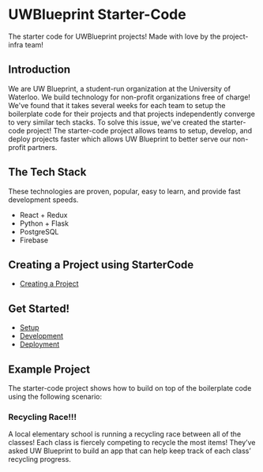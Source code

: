 # UWBlueprint Starter-Code
The starter code for UWBlueprint projects! Made with love by the project-infra team!

## Introduction
We are UW Blueprint, a student-run organization at the University of Waterloo. We 
build technology for non-profit organizations free of charge! We've found that it 
takes several weeks for each team to setup the boilerplate code for their projects 
and that projects independently converge to very similar tech stacks. To solve 
this issue, we've created the starter-code project! The starter-code project allows 
teams to setup, develop, and deploy projects faster which allows UW Blueprint to 
better serve our non-profit partners.

## The Tech Stack
These technologies are proven, popular, easy to learn, and provide fast development speeds.
- React + Redux
- Python + Flask
- PostgreSQL
- Firebase

## Creating a Project using StarterCode
- [Creating a Project](docs/CREATING_A_PROJECT.md)

## Get Started!
- [Setup](docs/SETUP.md)
- [Development](docs/DEVELOPMENT.md)
- [Deployment](docs/DEPLOYMENT.md)

## Example Project
The starter-code project shows how to build on top of the boilerplate code using 
the following scenario:
### Recycling Race!!!
A local elementary school is running a recycling race between all of the classes! 
Each class is fiercely competing to recycle the most items! They’ve asked UW 
Blueprint to build an app that can help keep track of each class’ recycling progress.

